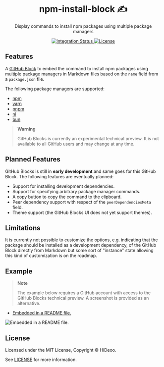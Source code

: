 <div align="center">
  <h1>npm-install-block ✍️</h1>
  <p>Display commands to install npm packages using multiple package managers</p>
</div>

<div align="center">
  <a href="https://github.com/HiDeoo/npm-install-block/actions/workflows/integration.yml">
    <img alt="Integration Status" src="https://github.com/HiDeoo/npm-install-block/actions/workflows/integration.yml/badge.svg" />
  </a>
  <a href="https://github.com/HiDeoo/npm-install-block/blob/main/LICENSE">
    <img alt="License" src="https://badgen.net/github/license/HiDeoo/npm-install-block" />
  </a>
  <br />
</div>

## Features

A [GitHub Block](https://blocks.githubnext.com) to embed the command to install npm packages using multiple package managers in Markdown files based on the `name` field from a `package.json` file.

The following package managers are supported:

- [npm](https://docs.npmjs.com/cli)
- [yarn](https://yarnpkg.com)
- [pnpm](https://pnpm.io)
- [ni](https://github.com/antfu/ni)
- [bun](https://bun.sh)

> **Warning**
>
> GitHub Blocks is currently an experimental technical preview. It is not available to all GitHub users and may change at any time.

## Planned Features

GitHub Blocks is still in **early development** and same goes for this GitHub Block. The following features are eventually planned:

- Support for installing development dependencies.
- Support for specifying arbitrary package manager commands.
- A copy button to copy the command to the clipboard.
- Peer dependency support with respect of the `peerDependenciesMeta` field.
- Theme support (the GitHub Blocks UI does not yet support themes).

## Limitations

It is currently not possible to customize the options, e.g. indicating that the package should be installed as a development dependency, of the GitHub Block directly from Markdown but some sort of "instance" state allowing this kind of customization is on the roadmap.

## Example

> **Note**
>
> The example below requires a GitHub account with access to the GitHub Blocks technical preview. A screenshot is provided as an alternative.

- [Embedded in a README file.](https://blocks.githubnext.com/HiDeoo/npm-install-block/blob/main/examples/README.md)

![Embedded in a README file.](https://user-images.githubusercontent.com/494699/220434780-86f4551d-2ccb-4b6f-b044-6d96dce09abb.png)

## License

Licensed under the MIT License, Copyright © HiDeoo.

See [LICENSE](https://github.com/HiDeoo/npm-install-block/blob/main/LICENSE) for more information.
